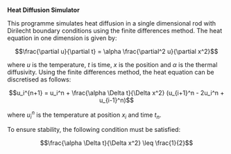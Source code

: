 **Heat Diffusion Simulator**

This programme simulates heat diffusion in a single dimensional rod with Dirilecht boundary conditions using the finite differences method. 
The heat equation in one dimension is given by:

$$\frac{\partial u}{\partial t} = \alpha \frac{\partial^2 u}{\partial x^2}$$

where $u$ is the temperature, $t$ is time, $x$ is the position and $\alpha$ is the thermal diffusivity. Using the finite differences method, the heat equation can be discretised as follows:

$$u_i^{n+1} = u_i^n + \frac{\alpha \Delta t}{\Delta x^2} (u_{i+1}^n - 2u_i^n + u_{i-1}^n)$$

where $u_i^n$ is the temperature at position $x_i$ and time $t_n$.

To ensure stability, the following condition must be satisfied:

$$\frac{\alpha \Delta t}{\Delta x^2} \leq \frac{1}{2}$$


